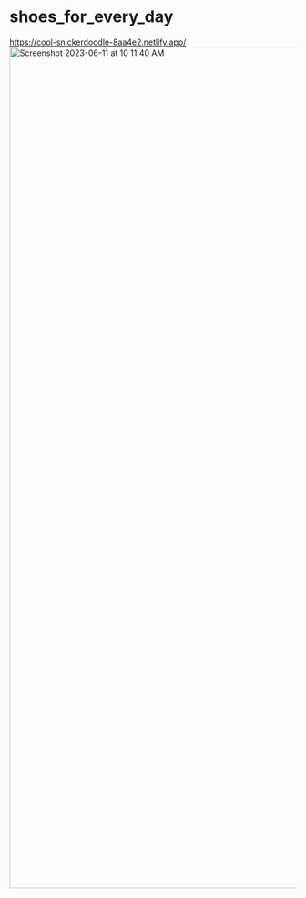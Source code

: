 # shoes_for_every_day
https://cool-snickerdoodle-8aa4e2.netlify.app/
<img width="1475" alt="Screenshot 2023-06-11 at 10 11 40 AM" src="https://github.com/mharizanova8703/shoes_for_every_day/assets/85656320/0241d81c-50c1-473d-aa41-f1055ebc9f7d">
